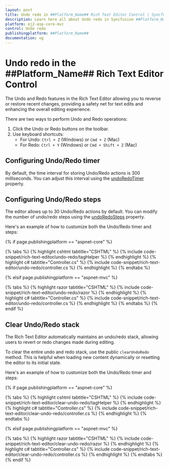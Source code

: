 ```yaml
---
layout: post
title: Undo redo in ##Platform_Name## Rich Text Editor Control | Syncfusion
description: Learn here all about Undo redo in Syncfusion ##Platform_Name## Rich Text Editor control of Syncfusion Essential JS 2 and more.
platform: ej2-asp-core-mvc
control: Undo redo
publishingplatform: ##Platform_Name##
documentation: ug
---
```


# Undo redo in the  ##Platform_Name## Rich Text Editor Control

The Undo and Redo features in the Rich Text Editor allowing you to reverse or restore recent changes, providing a safety net for text edits and enhancing the overall editing experience.

There are two ways to perform Undo and Redo operations:

1. Click the Undo or Redo buttons on the toolbar.
2. Use keyboard shortcuts:
   - For Undo: `Ctrl + Z` (Windows) or `Cmd + Z` (Mac)
   - For Redo: `Ctrl + Y` (Windows) or `Cmd + Shift + Z` (Mac)

## Configuring Undo/Redo timer

By default, the time interval for storing Undo/Redo actions is 300 milliseconds. You can adjust this interval using the [undoRedoTimer](https://help.syncfusion.com/cr/aspnetcore-js2/syncfusion.ej2.richtexteditor.richtexteditor.html#Syncfusion_EJ2_RichTextEditor_RichTextEditor_UndoRedoTimer) property.

## Configuring Undo/Redo steps

The editor allows up to 30 Undo/Redo actions by default. You can modify the number of undo/redo steps using the [undoRedoSteps](https://help.syncfusion.com/cr/aspnetcore-js2/syncfusion.ej2.richtexteditor.richtexteditor.html#Syncfusion_EJ2_RichTextEditor_RichTextEditor_UndoRedoSteps) property.

Here's an example of how to customize both the Undo/Redo timer and steps:

{% if page.publishingplatform == "aspnet-core" %}

{% tabs %}
{% highlight cshtml tabtitle="CSHTML" %}
{% include code-snippet/rich-text-editor/undo-redo/tagHelper %}
{% endhighlight %}
{% highlight c# tabtitle="Controller.cs" %}
{% include code-snippet/rich-text-editor/undo-redo/controller.cs %}
{% endhighlight %}
{% endtabs %}

{% elsif page.publishingplatform == "aspnet-mvc" %}

{% tabs %}
{% highlight razor tabtitle="CSHTML" %}
{% include code-snippet/rich-text-editor/undo-redo/razor %}
{% endhighlight %}
{% highlight c# tabtitle="Controller.cs" %}
{% include code-snippet/rich-text-editor/undo-redo/controller.cs %}
{% endhighlight %}
{% endtabs %}
{% endif %}

## Clear Undo/Redo stack

The Rich Text Editor automatically maintains an undo/redo stack, allowing users to revert or redo changes made during editing.

To clear the entire undo and redo stack, use the public `clearUndoRedo` method. This is helpful when loading new content dynamically or resetting the editor to its initial state.

Here's an example of how to customize both the Undo/Redo timer and steps:

{% if page.publishingplatform == "aspnet-core" %}

{% tabs %}
{% highlight cshtml tabtitle="CSHTML" %}
{% include code-snippet/rich-text-editor/clear-undo-redo/tagHelper %}
{% endhighlight %}
{% highlight c# tabtitle="Controller.cs" %}
{% include code-snippet/rich-text-editor/clear-undo-redo/controller.cs %}
{% endhighlight %}
{% endtabs %}

{% elsif page.publishingplatform == "aspnet-mvc" %}

{% tabs %}
{% highlight razor tabtitle="CSHTML" %}
{% include code-snippet/rich-text-editor/clear-undo-redo/razor %}
{% endhighlight %}
{% highlight c# tabtitle="Controller.cs" %}
{% include code-snippet/rich-text-editor/clear-undo-redo/controller.cs %}
{% endhighlight %}
{% endtabs %}
{% endif %}
